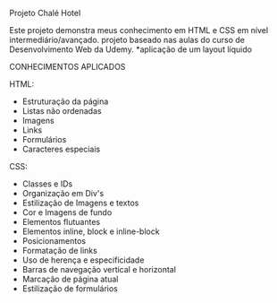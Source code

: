Projeto Chalé Hotel

Este projeto demonstra meus conhecimento em HTML e CSS em nível intermediário/avançado. projeto baseado nas aulas do curso de Desenvolvimento Web da Udemy.
*aplicação de um layout líquido

CONHECIMENTOS APLICADOS

HTML:
- Estruturação da página
- Listas não ordenadas
- Imagens
- Links
- Formulários
- Caracteres especiais

CSS:
- Classes e IDs
- Organização em Div's
- Estilização de Imagens e textos
- Cor e Imagens de fundo
- Elementos flutuantes
- Elementos inline, block e inline-block
- Posicionamentos
- Formatação de links
- Uso de herença e especificidade
- Barras de navegação vertical e horizontal
- Marcação de página atual
- Estilização de formulários